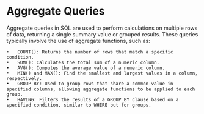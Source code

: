 # Aggregate Queries

Aggregate queries in SQL are used to perform calculations on multiple rows of data, returning a single summary value or grouped results. These queries typically involve the use of aggregate functions, such as:

	•	COUNT(): Returns the number of rows that match a specific condition.
	•	SUM(): Calculates the total sum of a numeric column.
	•	AVG(): Computes the average value of a numeric column.
	•	MIN() and MAX(): Find the smallest and largest values in a column, respectively.
	•	GROUP BY: Used to group rows that share a common value in specified columns, allowing aggregate functions to be applied to each group.
	•	HAVING: Filters the results of a GROUP BY clause based on a specified condition, similar to WHERE but for groups.